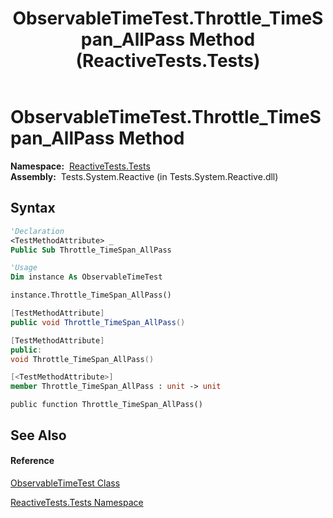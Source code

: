 ﻿---
title: ObservableTimeTest.Throttle_TimeSpan_AllPass Method  (ReactiveTests.Tests)
TOCTitle: Throttle_TimeSpan_AllPass Method
ms:assetid: M:ReactiveTests.Tests.ObservableTimeTest.Throttle_TimeSpan_AllPass
ms:mtpsurl: https://msdn.microsoft.com/en-us/library/reactivetests.tests.observabletimetest.throttle_timespan_allpass(v=VS.103)
ms:contentKeyID: 36621112
ms.date: 06/28/2011
mtps_version: v=VS.103
f1_keywords:
- ReactiveTests.Tests.ObservableTimeTest.Throttle_TimeSpan_AllPass
dev_langs:
- CSharp
- JScript
- VB
- FSharp
- c++
---

# ObservableTimeTest.Throttle\_TimeSpan\_AllPass Method

**Namespace:**  [ReactiveTests.Tests](hh289046\(v=vs.103\).md)  
**Assembly:**  Tests.System.Reactive (in Tests.System.Reactive.dll)

## Syntax

``` vb
'Declaration
<TestMethodAttribute> _
Public Sub Throttle_TimeSpan_AllPass
```

``` vb
'Usage
Dim instance As ObservableTimeTest

instance.Throttle_TimeSpan_AllPass()
```

``` csharp
[TestMethodAttribute]
public void Throttle_TimeSpan_AllPass()
```

``` c++
[TestMethodAttribute]
public:
void Throttle_TimeSpan_AllPass()
```

``` fsharp
[<TestMethodAttribute>]
member Throttle_TimeSpan_AllPass : unit -> unit 
```

``` jscript
public function Throttle_TimeSpan_AllPass()
```

## See Also

#### Reference

[ObservableTimeTest Class](hh315045\(v=vs.103\).md)

[ReactiveTests.Tests Namespace](hh289046\(v=vs.103\).md)

